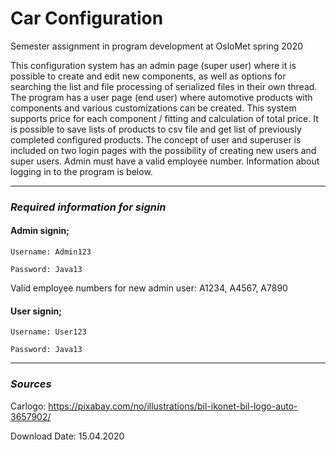 # Car Configuration
Semester assignment in program development at OsloMet spring 2020

This configuration system has an admin page (super user) where it is possible to create and edit new components,
as well as options for searching the list and file processing of serialized files in their own thread.
The program has a user page (end user) where automotive products with components and various customizations
can be created. This system supports price for each component / fitting and calculation of total price. It is
possible to save lists of products to csv file and get list of previously completed configured products.
The concept of user and superuser is included on two login pages with the possibility of creating new
users and super users. Admin must have a valid employee number. Information about logging in to the program is below.

------
### **_Required information for signin_**

#### **Admin signin;**
````
Username: Admin123

Password: Java13
````
Valid employee numbers for new admin user: A1234, A4567, A7890

#### **User signin;**
````
Username: User123

Password: Java13
````
---

### **_Sources_**
Carlogo:
https://pixabay.com/no/illustrations/bil-ikonet-bil-logo-auto-3657902/

Download Date: 15.04.2020
